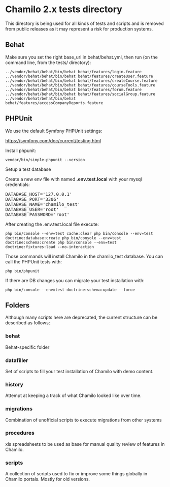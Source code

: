 # Chamilo 2.x tests directory

This directory is being used for all kinds of tests and scripts and is removed from
public releases as it may represent a risk for production systems.

## Behat 

Make sure you set the right base_url in behat/behat.yml, then run (on the command
line, from the tests/ directory): 
```
../vendor/behat/behat/bin/behat behat/features/login.feature
../vendor/behat/behat/bin/behat behat/features/createUser.feature
../vendor/behat/behat/bin/behat behat/features/createCourse.feature
../vendor/behat/behat/bin/behat behat/features/courseTools.feature
../vendor/behat/behat/bin/behat behat/features/forum.feature
../vendor/behat/behat/bin/behat behat/features/socialGroup.feature
../vendor/behat/behat/bin/behat behat/features/accessCompanyReports.feature
```

## PHPUnit 

We use the default Symfony PHPUnit settings:

https://symfony.com/doc/current/testing.html

Install phpunit:

`vendor/bin/simple-phpunit --version`

Setup a test database

Create a new env file with named **.env.test.local** with your mysql credentials:

<pre>
DATABASE_HOST='127.0.0.1'
DATABASE_PORT='3306'
DATABASE_NAME='chamilo_test'
DATABASE_USER='root'
DATABASE_PASSWORD='root'
</pre>

After creating the .env.test.local file execute: 

`php bin/console --env=test cache:clear
php bin/console --env=test doctrine:database:create
php bin/console --env=test doctrine:schema:create
php bin/console --env=test doctrine:fixtures:load --no-interaction`

Those commands will install Chamilo in the chamilo_test database.
You can call the PHPUnit tests with: 

`php bin/phpunit`

If there are DB changes you can migrate your test installation with:

`php bin/console --env=test doctrine:schema:update --force`


## Folders

Although many scripts here are deprecated, the current structure can be
 described as follows;

### behat

Behat-specific folder

### datafiller

Set of scripts to fill your test installation of Chamilo with demo content.

### history

Attempt at keeping a track of what Chamilo looked like over time.

### migrations

Combination of unofficial scripts to execute migrations from other systems

### procedures

xls spreadsheets to be used as base for manual quality review of features in
Chamilo.

### scripts

A collection of scripts used to fix or improve some things globally in Chamilo
portals. Mostly for old versions.
